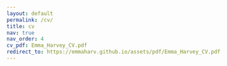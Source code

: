 ```yaml
---
layout: default
permalink: /cv/
title: cv
nav: true
nav_order: 4
cv_pdf: Emma_Harvey_CV.pdf
redirect_to: https://emmaharv.github.io/assets/pdf/Emma_Harvey_CV.pdf
---
```

